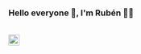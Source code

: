 ### **Hello everyone** 👋, I'm Rubén 👨‍💻

<br>

<a href="https://www.linkedin.com/in/ruben-prieto-serrano/" style="display:inline-block; margin-left:0;">
<img src="https://cdn-icons-png.flaticon.com/512/174/174857.png" alt="LinkedIn" width="22" height="22" margin="0"></a>  

<br>
<br>
  



